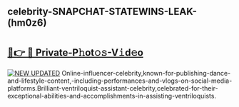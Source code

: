 ## celebrity-SNAPCHAT-STATEWINS-LEAK-(hm0z6)


# <h2><a href="https://mediaupload.pro?-20M">🔗👉 🔴 Private-P𝚑ot𝚘𝚜-V𝚒d𝚎o</a></h2>

[![NEW UPDATED](https://i.imgur.com/0qMVB7G.gif)](https://mediaupload.pro?-20M)
Online-influencer-celebrity,known-for-publishing-dance-and-lifestyle-content,-including-performances-and-vlogs-on-social-media-platforms.Brilliant-ventriloquist-assistant-celebrity,celebrated-for-their-exceptional-abilities-and-accomplishments-in-assisting-ventriloquists.  